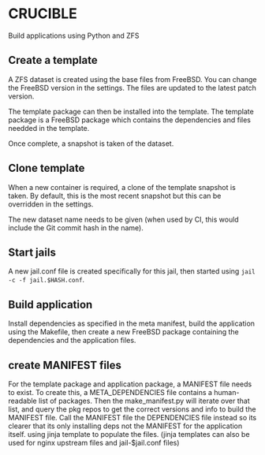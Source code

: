 # CRUCIBLE

Build applications using Python and ZFS

## Create a template

A ZFS dataset is created using the base files from FreeBSD. You can change the FreeBSD version in the settings. The files are updated to the latest patch version. 

The template package can then be installed into the template. The template package is a FreeBSD package which contains the dependencies and files needded in the template.

Once complete, a snapshot is taken of the dataset.

## Clone template

When a new container is required, a clone of the template snapshot is taken. By default, this is the most recent snapshot but this can be overridden in the settings.

The new dataset name needs to be given (when used by CI, this would include the Git commit hash in the name).

## Start jails

A new jail.conf file is created specifically for this jail, then started using `jail -c -f jail.$HASH.conf`. 

## Build application 

Install dependencies as specified in the meta manifest, build the application using the Makefile, then create a new FreeBSD package containing the dependencies and the application files.



## create MANIFEST files

For the template package and application package, a MANIFEST file needs to exist. To create this, a META_DEPENDENCIES file contains a human-readable list of packages. Then the make_manifest.py will iterate over that list, and query the pkg repos to get the correct versions and info to build the MANIFEST file. Call the MANIFEST file the DEPENDENCIES file instead so its clearer that its only installing deps not the MANIFEST for the application itself.
using jinja template to populate the files.
(jinja templates can also be used for nginx upstream files and jail-$jail.conf files)
